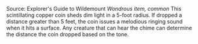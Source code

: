 Source: Explorer's Guide to Wildemount
*Wondrous item, common*
This scintillating copper coin sheds dim light in a 5-foot radius. If dropped a distance greater than 5 feet, the coin issues a melodious ringing sound when it hits a surface. Any creature that can hear the chime can determine the distance the coin dropped based on the tone.